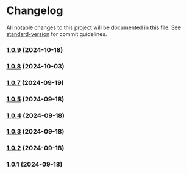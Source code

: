 # Changelog

All notable changes to this project will be documented in this file. See [standard-version](https://github.com/conventional-changelog/standard-version) for commit guidelines.

### [1.0.9](https://github.com/rramirezgit/demo.luka/compare/v1.0.8...v1.0.9) (2024-10-18)

### [1.0.8](https://github.com/rramirezgit/demo.luka/compare/v1.0.7...v1.0.8) (2024-10-03)

### [1.0.7](https://github.com/rramirezgit/demo.luka/compare/v1.0.5...v1.0.7) (2024-09-19)

### [1.0.5](https://github.com/rramirezgit/demo.luka/compare/v1.0.4...v1.0.5) (2024-09-18)

### [1.0.4](https://github.com/rramirezgit/demo.luka/compare/v1.0.3...v1.0.4) (2024-09-18)

### [1.0.3](https://github.com/rramirezgit/demo.luka/compare/v1.0.2...v1.0.3) (2024-09-18)

### [1.0.2](https://github.com/rramirezgit/demo.luka/compare/v1.0.1...v1.0.2) (2024-09-18)

### 1.0.1 (2024-09-18)
